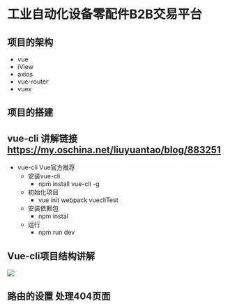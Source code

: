 # 工业自动化设备零配件B2B交易平台 #
## 项目的架构 ##
- vue
- iView
- axios
- vue-router
- vuex

## 项目的搭建 ##
## vue-cli 讲解链接 https://my.oschina.net/liuyuantao/blog/883251 ##
- vue-cli  Vue官方推荐
  + 安装vue-cli  
    - npm install vue-cli -g
  + 初始化项目  
    - vue init webpack vuecliTest 
  + 安装依赖包
    - npm instal
  + 运行
    - npm run dev 

## Vue-cli项目结构讲解 ##
![](http://i.imgur.com/fpvLlsu.png)

## 路由的设置 处理404页面 ##